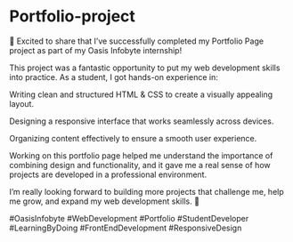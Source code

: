 # Portfolio-project
🌟 Excited to share that I’ve successfully completed my Portfolio Page project as part of my Oasis Infobyte internship!

This project was a fantastic opportunity to put my web development skills into practice. As a student, I got hands-on experience in:

Writing clean and structured HTML & CSS to create a visually appealing layout.

Designing a responsive interface that works seamlessly across devices.

Organizing content effectively to ensure a smooth user experience.

Working on this portfolio page helped me understand the importance of combining design and functionality, and it gave me a real sense of how projects are developed in a professional environment.

I’m really looking forward to building more projects that challenge me, help me grow, and expand my web development skills. 🚀

#OasisInfobyte #WebDevelopment #Portfolio #StudentDeveloper #LearningByDoing #FrontEndDevelopment #ResponsiveDesign
